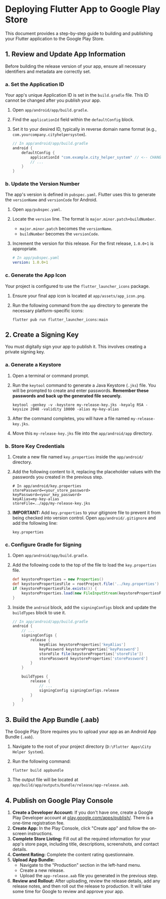 # Deploying Flutter App to Google Play Store

This document provides a step-by-step guide to building and publishing your Flutter application to the Google Play Store.

## 1. Review and Update App Information

Before building the release version of your app, ensure all necessary identifiers and metadata are correctly set.

### a. Set the Application ID

Your app's unique Application ID is set in the `build.gradle` file. This ID cannot be changed after you publish your app.

1.  Open `app/android/app/build.gradle`.
2.  Find the `applicationId` field within the `defaultConfig` block.
3.  Set it to your desired ID, typically in reverse domain name format (e.g., `com.yourcompany.cityhelpersystem`).

    ```groovy
    // In app/android/app/build.gradle
    android {
        defaultConfig {
            applicationId "com.example.city_helper_system" // <-- CHANGE THIS
            // ...
        }
    }
    ```

### b. Update the Version Number

The app's version is defined in `pubspec.yaml`. Flutter uses this to generate the `versionName` and `versionCode` for Android.

1.  Open `app/pubspec.yaml`.
2.  Locate the `version` line. The format is `major.minor.patch+buildNumber`.
    *   `major.minor.patch` becomes the `versionName`.
    *   `buildNumber` becomes the `versionCode`.
3.  Increment the version for this release. For the first release, `1.0.0+1` is appropriate.

    ```yaml
    # In app/pubspec.yaml
    version: 1.0.0+1
    ```

### c. Generate the App Icon

Your project is configured to use the `flutter_launcher_icons` package.

1.  Ensure your final app icon is located at `app/assets/app_icon.png`.
2.  Run the following command from the `app` directory to generate the necessary platform-specific icons:

    ```shell
    flutter pub run flutter_launcher_icons:main
    ```

## 2. Create a Signing Key

You must digitally sign your app to publish it. This involves creating a private signing key.

### a. Generate a Keystore

1.  Open a terminal or command prompt.
2.  Run the `keytool` command to generate a Java Keystore (`.jks`) file. You will be prompted to create and enter passwords. **Remember these passwords and back up the generated file securely.**

    ```shell
    keytool -genkey -v -keystore my-release-key.jks -keyalg RSA -keysize 2048 -validity 10000 -alias my-key-alias
    ```

3.  After the command completes, you will have a file named `my-release-key.jks`.
4.  Move this `my-release-key.jks` file into the `app/android/app` directory.

### b. Store Key Credentials

1.  Create a new file named `key.properties` inside the `app/android/` directory.
2.  Add the following content to it, replacing the placeholder values with the passwords you created in the previous step.

    ```properties
    # In app/android/key.properties
    storePassword=<your_store_password>
    keyPassword=<your_key_password>
    keyAlias=my-key-alias
    storeFile=../app/my-release-key.jks
    ```

3.  **IMPORTANT:** Add `key.properties` to your gitignore file to prevent it from being checked into version control. Open `app/android/.gitignore` and add the following line:

    ```
    key.properties
    ```

### c. Configure Gradle for Signing

1.  Open `app/android/app/build.gradle`.
2.  Add the following code to the top of the file to load the `key.properties` file.

    ```groovy
    def keystoreProperties = new Properties()
    def keystorePropertiesFile = rootProject.file('../key.properties')
    if (keystorePropertiesFile.exists()) {
        keystoreProperties.load(new FileInputStream(keystorePropertiesFile))
    }
    ```

3.  Inside the `android` block, add the `signingConfigs` block and update the `buildTypes` block to use it.

    ```groovy
    // In app/android/app/build.gradle
    android {
        // ...
        signingConfigs {
            release {
                keyAlias keystoreProperties['keyAlias']
                keyPassword keystoreProperties['keyPassword']
                storeFile file(keystoreProperties['storeFile'])
                storePassword keystoreProperties['storePassword']
            }
        }

        buildTypes {
            release {
                // ...
                signingConfig signingConfigs.release
            }
        }
    }
    ```

## 3. Build the App Bundle (.aab)

The Google Play Store requires you to upload your app as an Android App Bundle (`.aab`).

1.  Navigate to the root of your project directory (`D:\Flutter Apps\City Helper System`).
2.  Run the following command:

    ```shell
    flutter build appbundle
    ```

3.  The output file will be located at `app/build/app/outputs/bundle/release/app-release.aab`.

## 4. Publish on Google Play Console

1.  **Create a Developer Account:** If you don't have one, create a Google Play Developer account at [play.google.com/apps/publish/](https://play.google.com/apps/publish/). There is a one-time registration fee.
2.  **Create App:** In the Play Console, click "Create app" and follow the on-screen instructions.
3.  **Complete Store Listing:** Fill out all the required information for your app's store page, including title, descriptions, screenshots, and contact details.
4.  **Content Rating:** Complete the content rating questionnaire.
5.  **Upload App Bundle:**
    *   Navigate to the "Production" section in the left-hand menu.
    *   Create a new release.
    *   Upload the `app-release.aab` file you generated in the previous step.
6.  **Review and Rollout:** After uploading, review the release details, add any release notes, and then roll out the release to production. It will take some time for Google to review and approve your app.
